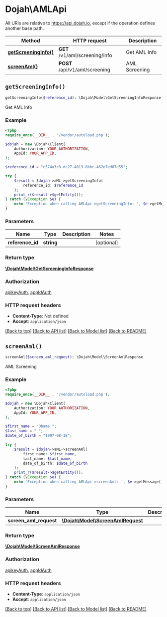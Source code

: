 # Dojah\AMLApi

All URIs are relative to https://api.dojah.io, except if the operation defines another base path.

| Method | HTTP request | Description |
| ------------- | ------------- | ------------- |
| [**getScreeningInfo()**](AMLApi.md#getScreeningInfo) | **GET** /v1/aml/screening/info | Get AML Info |
| [**screenAml()**](AMLApi.md#screenAml) | **POST** /api/v1/aml/screening | AML Screening |


## `getScreeningInfo()`

```php
getScreeningInfo($reference_id): \Dojah\Model\GetScreeningInfoResponse
```

Get AML Info

### Example

```php
<?php
require_once(__DIR__ . '/vendor/autoload.php');

$dojah = new \Dojah\Client(
    Authorization: YOUR_AUTHORIZATION,
    AppId: YOUR_APP_ID,
);

$reference_id = "c574a3c8-dc27-4013-8bbc-462e7ed87d55";

try {
    $result = $dojah->aML->getScreeningInfo(
        reference_id: $reference_id
    );
    print_r($result->$getEntity());
} catch (\Exception $e) {
    echo 'Exception when calling AMLApi->getScreeningInfo: ', $e->getMessage(), PHP_EOL;
}
```

### Parameters

| Name | Type | Description  | Notes |
| ------------- | ------------- | ------------- | ------------- |
| **reference_id** | **string**|  | [optional] |

### Return type

[**\Dojah\Model\GetScreeningInfoResponse**](../Model/GetScreeningInfoResponse.md)

### Authorization

[apikeyAuth](../../README.md#apikeyAuth), [appIdAuth](../../README.md#appIdAuth)

### HTTP request headers

- **Content-Type**: Not defined
- **Accept**: `application/json`

[[Back to top]](#) [[Back to API list]](../../README.md#endpoints)
[[Back to Model list]](../../README.md#models)
[[Back to README]](../../README.md)

## `screenAml()`

```php
screenAml($screen_aml_request): \Dojah\Model\ScreenAmlResponse
```

AML Screening

### Example

```php
<?php
require_once(__DIR__ . '/vendor/autoload.php');

$dojah = new \Dojah\Client(
    Authorization: YOUR_AUTHORIZATION,
    AppId: YOUR_APP_ID,
);

$first_name = "Obama ";
$last_name = " ";
$date_of_birth = "1997-08-18";

try {
    $result = $dojah->aML->screenAml(
        first_name: $first_name, 
        last_name: $last_name, 
        date_of_birth: $date_of_birth
    );
    print_r($result->$getEntity());
} catch (\Exception $e) {
    echo 'Exception when calling AMLApi->screenAml: ', $e->getMessage(), PHP_EOL;
}
```

### Parameters

| Name | Type | Description  | Notes |
| ------------- | ------------- | ------------- | ------------- |
| **screen_aml_request** | [**\Dojah\Model\ScreenAmlRequest**](../Model/ScreenAmlRequest.md)|  | [optional] |

### Return type

[**\Dojah\Model\ScreenAmlResponse**](../Model/ScreenAmlResponse.md)

### Authorization

[apikeyAuth](../../README.md#apikeyAuth), [appIdAuth](../../README.md#appIdAuth)

### HTTP request headers

- **Content-Type**: `application/json`
- **Accept**: `application/json`

[[Back to top]](#) [[Back to API list]](../../README.md#endpoints)
[[Back to Model list]](../../README.md#models)
[[Back to README]](../../README.md)
